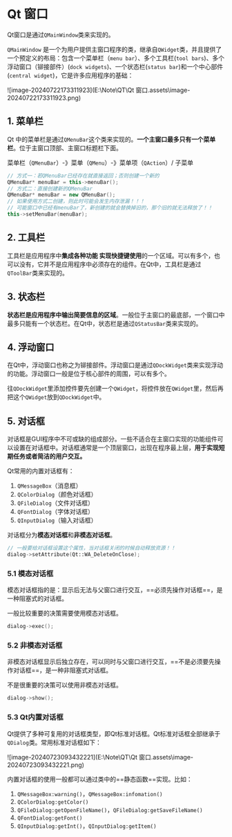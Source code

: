 # Qt 窗口

Qt窗口是通过`QMainWindow`类来实现的。  

`QMainWindow` 是一个为用户提供主窗口程序的类，继承自`QWidget`类，并且提供了一个预定义的布局：包含一个菜单栏（`menu bar`）、多个工具栏(`tool bars`)、多个浮动窗口（铆接部件）(`dock widgets`)、一个状态栏(`status bar`)和一个中心部件(`central widget`)，它是许多应用程序的基础：  

![image-20240722173311923](E:\Note\QT\Qt 窗口.assets\image-20240722173311923.png)

## 1. 菜单栏

Qt 中的菜单栏是通过`QMenuBar`这个类来实现的。**一个主窗口最多只有一个菜单栏**。位于主窗口顶部、主窗口标题栏下面。  

菜单栏（`QMenuBar`）-》菜单（`QMenu`）-》菜单项（`QAction`）/ 子菜单

```C++
// 方式一：若QMenuBar已经存在就直接返回；否则创建一个新的
QMenuBar* menuBar = this->menuBar();
// 方式二：直接创建新的QMenuBar
QMenuBar* menuBar = new QMenuBar();
// 如果使用方式二创建，则此时可能会发生内存泄漏！！！
// 可能窗口中已经有menuBar了，新创建的就会替换掉旧的，那个旧的就无法释放了！！
this->setMenuBar(menuBar);
```

## 2. 工具栏

工具栏是应用程序中**集成各种功能 实现快捷键使用**的一个区域。可以有多个，也可以没有，它并不是应用程序中必须存在的组件。在Qt中，工具栏是通过`QToolBar`类来实现的。  

## 3. 状态栏

**状态栏是应用程序中输出简要信息的区域**。一般位于主窗口的最底部，一个窗口中最多只能有一个状态栏。在Qt中，状态栏是通过`QStatusBar`类来实现的。  

## 4. 浮动窗口

在Qt中，浮动窗口也称之为铆接部件。浮动窗口是通过`QDockWidget`类来实现浮动的功能。浮动窗口一般是位于核心部件的周围，可以有多个。 

往`QDockWidget`里添加控件要先创建一个`QWidget`，将控件放在`QWidget`里，然后再把这个`QWidget`放到`QDockWidget`中。

## 5. 对话框

对话框是GUI程序中不可或缺的组成部分。一些不适合在主窗口实现的功能组件可以设置在对话框中。对话框通常是一个顶层窗口，出现在程序最上层，**用于实现短期任务或者简洁的用户交互。**

Qt常用的内置对话框有：

1. `QMessageBox`（消息框）  
2. `QColorDialog`（颜色对话框）
3. `QFileDialog`（文件对话框）
4. `QFontDialog`（字体对话框）
5. `QInputDialog`（输入对话框）

对话框分为**模态对话框**和**非模态对话框**。

```C++
// 一般要给对话框设置这个属性，当对话框关闭的时候自动释放资源！！
dialog->setAttribute(Qt::WA_DeleteOnClose);
```

### 5.1 模态对话框

模态对话框指的是：显示后无法与父窗口进行交互，==必须先操作对话框==，是一种阻塞式的对话框。  

一般比较重要的决策需要使用模态对话框。

```C++
dialog->exec();
```

### 5.2 非模态对话框

  非模态对话框显示后独立存在，可以同时与父窗口进行交互，==不是必须要先操作对话框==，是一种非阻塞式对话框。  

不是很重要的决策可以使用非模态对话框。

```c++
dialog->show();
```

### 5.3 Qt内置对话框

Qt提供了多种可复用的对话框类型，即Qt标准对话框。Qt标准对话框全部继承于`QDialog`类。常用标准对话框如下：  

![image-20240723093432221](E:\Note\QT\Qt 窗口.assets\image-20240723093432221.png)

内置对话框的使用一般都可以通过类中的==静态函数==实现。比如：

1. `QMessageBox:warning()`，`QMessageBox:infomation()`
2. `QColorDialog:getColor()`
3. `QFileDialog:getOpenFileName()`，`QFileDialog:getSaveFileName()`
4. `QFontDialog:getFont()`
5. `QInputDialog:getInt()`，`QInputDialog:getItem()`













